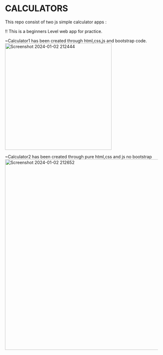 # CALCULATORS
This repo consist of two js simple calculator apps :

 !! This is a beginners Level web app for practice. 
 
  ~Calculator1 has been created through html,css,js and bootstrap code.
  <img width="351" alt="Screenshot 2024-01-02 212444" src="https://github.com/DavisNoah02/CALCULATORS-html-css-js/assets/150019140/226e32b9-695c-4544-8dc5-4b4500da60f2">

  
  ~Calculator2 has been created through pure html,css and js no bootstrap
  <img width="628" alt="Screenshot 2024-01-02 212652" src="https://github.com/DavisNoah02/CALCULATORS-html-css-js/assets/150019140/312b4b11-7370-47e9-b41e-183ac77b1e61">

